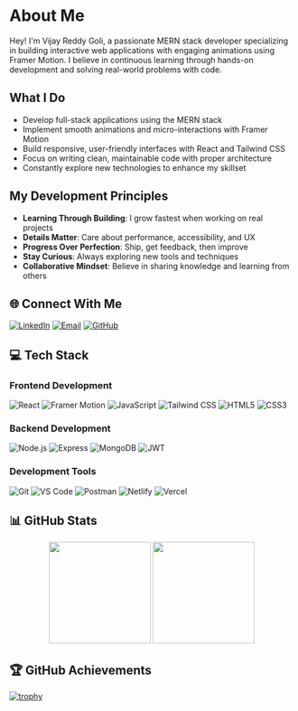 # About Me

Hey! I'm Vijay Reddy Goli, a passionate MERN stack developer specializing in building interactive web applications with engaging animations using Framer Motion. I believe in continuous learning through hands-on development and solving real-world problems with code.

## What I Do
- Develop full-stack applications using the MERN stack
- Implement smooth animations and micro-interactions with Framer Motion
- Build responsive, user-friendly interfaces with React and Tailwind CSS
- Focus on writing clean, maintainable code with proper architecture
- Constantly explore new technologies to enhance my skillset

## My Development Principles
- **Learning Through Building**: I grow fastest when working on real projects
- **Details Matter**: Care about performance, accessibility, and UX
- **Progress Over Perfection**: Ship, get feedback, then improve
- **Stay Curious**: Always exploring new tools and techniques
- **Collaborative Mindset**: Believe in sharing knowledge and learning from others

## 🌐 Connect With Me
[![LinkedIn](https://img.shields.io/badge/LinkedIn-0077B5?style=for-the-badge&logo=linkedin&logoColor=white)]()
[![Email](https://img.shields.io/badge/Gmail-D14836?style=for-the-badge&logo=gmail&logoColor=white)](mailto:vijayreddygoli630@gmail.com)
[![GitHub](https://img.shields.io/badge/GitHub-100000?style=for-the-badge&logo=github&logoColor=white)](https://github.com/Vijay8143)

## 💻 Tech Stack
### Frontend Development
![React](https://img.shields.io/badge/React-20232A?style=for-the-badge&logo=react&logoColor=61DAFB)
![Framer Motion](https://img.shields.io/badge/Framer_Motion-0055FF?style=for-the-badge&logo=framer&logoColor=white)
![JavaScript](https://img.shields.io/badge/JavaScript-F7DF1E?style=for-the-badge&logo=javascript&logoColor=black)
![Tailwind CSS](https://img.shields.io/badge/Tailwind_CSS-38B2AC?style=for-the-badge&logo=tailwind-css&logoColor=white)
![HTML5](https://img.shields.io/badge/HTML5-E34F26?style=for-the-badge&logo=html5&logoColor=white)
![CSS3](https://img.shields.io/badge/CSS3-1572B6?style=for-the-badge&logo=css3&logoColor=white)

### Backend Development
![Node.js](https://img.shields.io/badge/Node.js-339933?style=for-the-badge&logo=nodedotjs&logoColor=white)
![Express](https://img.shields.io/badge/Express.js-000000?style=for-the-badge&logo=express&logoColor=white)
![MongoDB](https://img.shields.io/badge/MongoDB-4EA94B?style=for-the-badge&logo=mongodb&logoColor=white)
![JWT](https://img.shields.io/badge/JWT-000000?style=for-the-badge&logo=JSON%20web%20tokens&logoColor=white)

### Development Tools
![Git](https://img.shields.io/badge/Git-F05032?style=for-the-badge&logo=git&logoColor=white)
![VS Code](https://img.shields.io/badge/Visual_Studio_Code-0078D4?style=for-the-badge&logo=visual%20studio%20code&logoColor=white)
![Postman](https://img.shields.io/badge/Postman-FF6C37?style=for-the-badge&logo=Postman&logoColor=white)
![Netlify](https://img.shields.io/badge/Netlify-00C7B7?style=for-the-badge&logo=netlify&logoColor=white)
![Vercel](https://img.shields.io/badge/Vercel-000000?style=for-the-badge&logo=vercel&logoColor=white)

## 📊 GitHub Stats
<div align="center">
  <img height="180em" src="https://github-readme-stats.vercel.app/api?username=Vijay8143&show_icons=true&theme=radical&hide_border=true&include_all_commits=true&count_private=true"/>
  <img height="180em" src="https://github-readme-stats.vercel.app/api/top-langs/?username=Vijay8143&layout=compact&theme=radical&hide_border=true"/>
</div>

## 🏆 GitHub Achievements
[![trophy](https://github-profile-trophy.vercel.app/?username=Vijay8143&theme=radical&margin-w=15&no-frame=true)](https://github.com/ryo-ma/github-profile-trophy)
